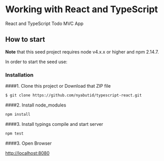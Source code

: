 # Working with React and TypeScript

React and TypeScript Todo MVC App

## How to start

**Note** that this seed project requires node v4.x.x or higher and npm 2.14.7.


In order to start the seed use:
### Installation
####1. Clone this project or Download that ZIP file

```sh
$ git clone https://github.com/nyabutid/typescript-react.git
```

####2.  Install node_modules

```bash
npm install
```

####3.  Install typings compile and start server

```bash
npm test
```

####3.  Open Browser

<a href="http://localhost:8080">http://localhost:8080</a>
